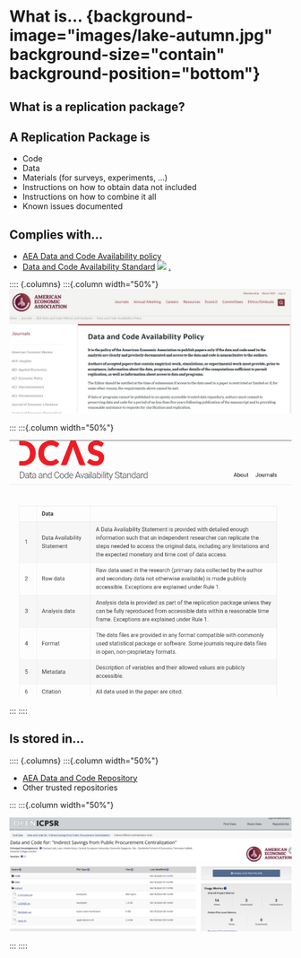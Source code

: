 # What is... {background-image="images/lake-autumn.jpg" background-size="contain" background-position="bottom"}

## What is a replication package?

## A Replication Package is


- Code
- Data
- Materials (for surveys, experiments, ...)
- Instructions on how to obtain data not included
- Instructions on how to combine it all
- Known issues documented



## Complies with...

- [AEA Data and Code Availability policy](https://www.aeaweb.org/journals/data/data-code-policy)
- [Data and Code Availability Standard](https://datacodestandard.org/) ![](https://datacodestandard.org/assets/img/DCAS-1.0.png) [.](index.html#/reproducibility-in-economics-and-beyond)

:::: {.columns}
:::{.column width="50%"}
![](images/aea-dcap-top.png)

:::
:::{.column width="50%"}


![](images/socsci-dcas.png)

:::
::::

## Is stored in...


:::: {.columns}
:::{.column width="50%"}

- [AEA Data and Code Repository](https://www.openicpsr.org/openicpsr/search/aea/studies)
- Other trusted repositories

:::
:::{.column width="50%"}

![](images/aea-repo-example.png)

:::
::::


